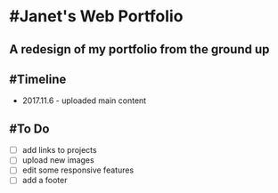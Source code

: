 #Janet's Web Portfolio
=====================

A redesign of my portfolio from the ground up
--------

#Timeline
---------
* 2017.11.6 - uploaded main content

#To Do
-------
-[ ] add links to projects
-[ ] upload new images
-[ ] edit some responsive features
-[ ] add a footer